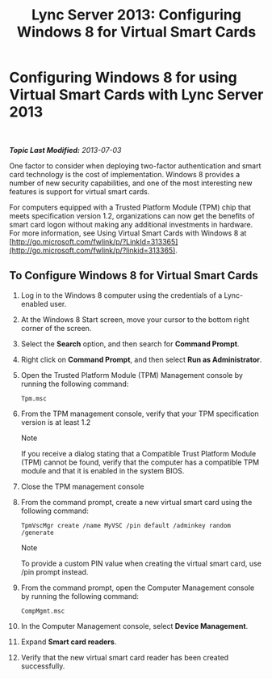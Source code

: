 ﻿---
title: 'Lync Server 2013: Configuring Windows 8 for Virtual Smart Cards'
TOCTitle: Configuring Windows 8 for Virtual Smart Cards
ms:assetid: 4916c167-4ee3-4f3e-b65c-33e588595112
ms:mtpsurl: https://technet.microsoft.com/en-us/library/Dn308564(v=OCS.15)
ms:contentKeyID: 54973684
ms.date: 07/23/2014
mtps_version: v=OCS.15
---

<div data-xmlns="http://www.w3.org/1999/xhtml">

<div class="topic" data-xmlns="http://www.w3.org/1999/xhtml" data-msxsl="urn:schemas-microsoft-com:xslt" data-cs="http://msdn.microsoft.com/en-us/">

<div data-asp="http://msdn2.microsoft.com/asp">

# Configuring Windows 8 for using Virtual Smart Cards with Lync Server 2013

</div>

<div id="mainSection">

<div id="mainBody">

<span> </span>

_**Topic Last Modified:** 2013-07-03_

One factor to consider when deploying two-factor authentication and smart card technology is the cost of implementation. Windows 8 provides a number of new security capabilities, and one of the most interesting new features is support for virtual smart cards.

For computers equipped with a Trusted Platform Module (TPM) chip that meets specification version 1.2, organizations can now get the benefits of smart card logon without making any additional investments in hardware. For more information, see Using Virtual Smart Cards with Windows 8 at [http://go.microsoft.com/fwlink/p/?LinkId=313365](http://go.microsoft.com/fwlink/p/?linkid=313365).

<div>

## To Configure Windows 8 for Virtual Smart Cards

1.  Log in to the Windows 8 computer using the credentials of a Lync-enabled user.

2.  At the Windows 8 Start screen, move your cursor to the bottom right corner of the screen.

3.  Select the **Search** option, and then search for **Command Prompt**.

4.  Right click on **Command Prompt**, and then select **Run as Administrator**.

5.  Open the Trusted Platform Module (TPM) Management console by running the following command:
    
        Tpm.msc

6.  From the TPM management console, verify that your TPM specification version is at least 1.2
    
    <div class="alert">
    

    > [!NOTE]
    > If you receive a dialog stating that a Compatible Trust Platform Module (TPM) cannot be found, verify that the computer has a compatible TPM module and that it is enabled in the system BIOS.

    
    </div>

7.  Close the TPM management console

8.  From the command prompt, create a new virtual smart card using the following command:
    
        TpmVscMgr create /name MyVSC /pin default /adminkey random /generate
    
    <div class="alert">
    

    > [!NOTE]
    > To provide a custom PIN value when creating the virtual smart card, use /pin prompt instead.

    
    </div>

9.  From the command prompt, open the Computer Management console by running the following command:
    
        CompMgmt.msc

10. In the Computer Management console, select **Device Management**.

11. Expand **Smart card readers**.

12. Verify that the new virtual smart card reader has been created successfully.

</div>

</div>

<span> </span>

</div>

</div>

</div>

